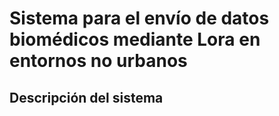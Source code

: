 # Sistema para el envío de datos biomédicos mediante Lora en entornos no urbanos 

## Descripción del sistema
